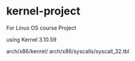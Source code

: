 kernel-project
==============

For Linux OS course Project

using Kernel 3.10.59

arch/x86/kenrel/
arch/x86/syscalls/syscall_32.tbl
